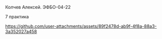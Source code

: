 Колчев Алексей. ЭФБО-04-22

7 практика

https://github.com/user-attachments/assets/89f2478d-ab9f-4f8a-88a3-3a352027a458

